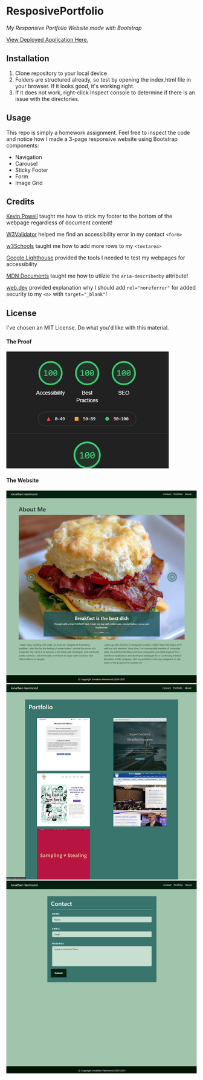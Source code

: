 # ResposivePortfolio
*My Responsive Portfolio Website made with Bootstrap*

[View Deployed Application Here.](https://pythonidaer.github.io/ResposivePortfolio/)

## Installation
1. Clone repository to your local device
2. Folders are structured already, so test by opening the index.html file in your browser. If it looks good, it's working right.
3. If it does not work, right-click Inspect console to determine if there is an issue with the directories.

## Usage
This repo is simply a homework assignment. Feel free to inspect the code and notice how I made a 3-page responsive website using Bootstrap components:
- Navigation
- Carousel
- Sticky Footer
- Form
- Image Grid
  
## Credits
[Kevin Powell](https://www.youtube.com/watch?v=yc2olxLgKLk) taught me how to stick my footer to the bottom of the webpage regardless of document content!

[W3Validator](https://validator.w3.org/) helped me find an accessibility error in my contact `<form>`

[w3Schools](https://www.w3schools.com/tags/att_textarea_cols.asp) taught me how to add more rows to my `<textarea>`

[Google Lighthouse](https://developers.google.com/web/tools/lighthouse#devtools) provided the tools I needed to test my webpages for accessibility

[MDN Documents](https://developer.mozilla.org/en-US/docs/Web/Accessibility/ARIA/ARIA_Techniques/Using_the_aria-describedby_attribute) taught me how to utilzie the `aria-describedby` attribute!

[web.dev](https://web.dev/external-anchors-use-rel-noopener/?utm_source=lighthouse&utm_medium=devtools) provided explanation why I should add `rel="noreferrer"` for added security to my `<a>` with `target="_blank"`!


  
## License
I've chosen an MIT License. Do what you'd like with this material.

#### The Proof
![Google Lighthouse Perfect Score](assets/images/lighthouse.png)

#### The Website
![About](assets/images/about.png)
![Portfolio](assets/images/portfolio.png)
![Contact](assets/images/contact.png)
